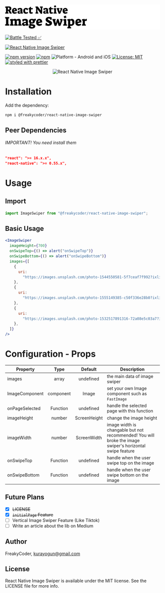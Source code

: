 <img alt="React Native Image Swiper" src="assets/logo.png" width="1050"/>

[![Battle Tested ✅](https://img.shields.io/badge/-Battle--Tested%20%E2%9C%85-03666e?style=for-the-badge)](https://github.com/WrathChaos/@freakycoder/react-native-image-swiper)

[![React Native Image Swiper](https://img.shields.io/badge/-React%20Native%20Library%20Boilerplate-lightgrey?style=for-the-badge)](https://github.com/WrathChaos/@freakycoder/react-native-image-swiper)

[![npm version](https://img.shields.io/npm/v/@freakycoder/react-native-image-swiper.svg?style=for-the-badge)](https://www.npmjs.com/package/@freakycoder/react-native-image-swiper)
[![npm](https://img.shields.io/npm/dt/@freakycoder/react-native-image-swiper.svg?style=for-the-badge)](https://www.npmjs.com/package/@freakycoder/react-native-image-swiper)
![Platform - Android and iOS](https://img.shields.io/badge/platform-Android%20%7C%20iOS-blue.svg?style=for-the-badge)
[![License: MIT](https://img.shields.io/badge/License-MIT-green.svg?style=for-the-badge)](https://opensource.org/licenses/MIT)
[![styled with prettier](https://img.shields.io/badge/styled_with-prettier-ff69b4.svg?style=for-the-badge)](https://github.com/prettier/prettier)

<p align="center">
  <img alt="React Native Image Swiper"
        src="assets/Screenshots/React-Native-Image-Swiper.gif" />
</p>

# Installation

Add the dependency:

```bash
npm i @freakycoder/react-native-image-swiper
```

## Peer Dependencies

###### IMPORTANT! You need install them

```json
"react": ">= 16.x.x",
"react-native": ">= 0.55.x",
```

# Usage

## Import

```jsx
import ImageSwiper from "@freakycoder/react-native-image-swiper";
```

## Basic Usage

```jsx
<ImageSwiper
  imageHeight={700}
  onSwipeTop={() => alert("onSwipeTop")}
  onSwipeBottom={() => alert("onSwipeBottom")}
  images={[
    {
      uri:
        "https://images.unsplash.com/photo-1544550581-5f7ceaf7f992?ixlib=rb-1.2.1&ixid=eyJhcHBfaWQiOjEyMDd9&auto=format&fit=crop&w=958&q=80",
    },
    {
      uri:
        "https://images.unsplash.com/photo-1555149385-c50f336e28b0?ixlib=rb-1.2.1&ixid=eyJhcHBfaWQiOjEyMDd9&auto=format&fit=crop&w=675&q=80",
    },
    {
      uri:
        "https://images.unsplash.com/photo-1532517891316-72a08e5c03a7?ixlib=rb-1.2.1&ixid=eyJhcHBfaWQiOjEyMDd9&auto=format&fit=crop&w=701&q=80",
    },
  ]}
/>
```

# Configuration - Props

| Property       |   Type    |   Default    | Description                                                                                              |
| -------------- | :-------: | :----------: | -------------------------------------------------------------------------------------------------------- |
| images         |   array   |  undefined   | the main data of image swiper                                                                            |
| ImageComponent | component |    Image     | set your own Image component such as `FastImage`                                                         |
| onPageSelected | Function  |  undefined   | handle the selected page with this function                                                              |
| imageHeight    |  number   | ScreenHeight | change the image height                                                                                  |
| imageWidth     |  number   | ScreenWidth  | image width is changable but not recommended! You will broke the image swiper's horizontal swipe feature |
| onSwipeTop     | Function  |  undefined   | handle when the user swipe top on the image                                                              |
| onSwipeBottom  | Function  |  undefined   | handle when the user swipe bottom on the image                                                           |

## Future Plans

- [x] ~~LICENSE~~
- [x] ~~`initialPage` Feature~~
- [ ] Vertical Image Swiper Feature (Like Tiktok)
- [ ] Write an article about the lib on Medium

## Author

FreakyCoder, kurayogun@gmail.com

## License

React Native Image Swiper is available under the MIT license. See the LICENSE file for more info.
